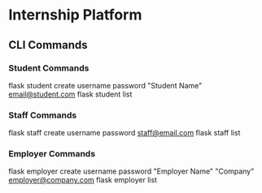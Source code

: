 # Internship Platform 
 
## CLI Commands 
 
### Student Commands 
flask student create username password "Student Name" email@student.com 
flask student list 
 
### Staff Commands 
flask staff create username password staff@email.com 
flask staff list 
 
### Employer Commands 
flask employer create username password "Employer Name" "Company" employer@company.com 
flask employer list 
